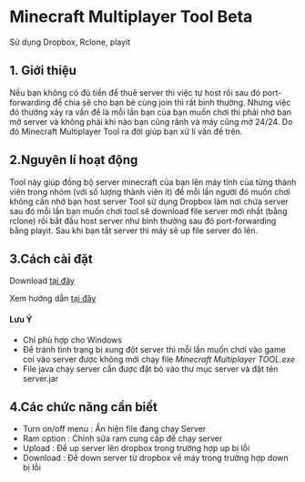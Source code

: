 # Minecraft Multiplayer Tool Beta
Sử dụng Dropbox, Rclone, playit
## 1. Giới thiệu 
Nếu bạn không có đủ tiền để thuê server thì việc tự host rồi sau đó port-forwarding để chia sẽ cho bạn bè cùng join thì rất bình thường. Nhưng việc đó thường xảy ra vấn đề là mỗi lần bạn của bạn muốn chơi thì phải nhờ bạn mở server và không phải khi nào bạn cũng rãnh và máy cũng mở 24/24. Do đó Minecraft Multiplayer Tool ra đời giúp bạn xử lí vấn đề trên.
## 2.Nguyên lí hoạt động
Tool này giúp đồng bộ server minecraft của bạn lên máy tính của từng thành viên trong nhóm (với số lượng thành viên ít) để mỗi lần người đó muốn chơi không cần nhờ bạn host server 
Tool sử dụng Dropbox làm nơi chứa server sau đó mỗi lần bạn muốn chơi tool sẽ download file server mới nhất (bằng rclone) rồi bắt đầu host server như bình thường sau đó port-forwarding bằng playit. Sau khi bạn tắt server thì máy sẽ up file server đó lên.
## 3.Cách cài đặt
Download [tại đây](https://drive.google.com/file/d/1aymVv3_8iVDseuyQI7bzpgQSF6G9m-Hd/view?usp=sharing "tại đây")

Xem hướng dẫn [tại đây](https://drive.google.com/file/d/1O2GCD0swAhA2l5zxMNjDMDK9quAMZxJu/view?usp=sharing "tại đây")
#### Lưu Ý 
- Chỉ phù hợp cho Windows
- Để tránh tình trạng bị xung đột server thì mỗi lần muốn chơi vào game coi vào server được không mới chạy file *Minecraft Multiplayer TOOL.exe*
- File java chạy server cần được đặt bỏ vào thư mục server và đặt tên server.jar

## 4.Các chức năng cần biết
- Turn on/off menu : Ẩn hiện file đang chạy Server 
- Ram option : Chỉnh sửa ram cung cấp để chạy server
- Upload : Để up server lên dropbox trong trường hợp up bị lỗi
- Download : Để down server từ dropbox về máy trong trường hợp down bị lỗi
